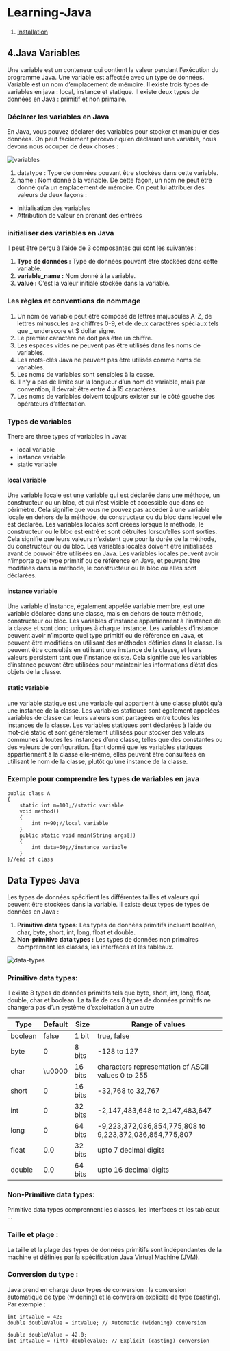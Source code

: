 # Learning-Java   
1. [Installation](Documentation/Instalation.md)
## 4.Java Variables
Une variable est un conteneur qui contient la valeur pendant l’exécution du programme Java. Une variable est affectée avec un type de données.
Variable est un nom d’emplacement de mémoire. Il existe trois types de variables en java : local, instance et statique.
Il existe deux types de données en Java : primitif et non primaire.
### Déclarer les variables en Java
En Java, vous pouvez déclarer des variables pour stocker et manipuler des données.
On peut facilement percevoir qu’en déclarant une variable, nous devons nous occuper de deux choses :

![variables](https://www.guru99.com/images/uploads/2012/07/VriableTypeNameDeclaration.jpg)

1. datatype : Type de données pouvant être stockées dans cette variable. 
1. name : Nom donné à la variable. 
De cette façon, un nom ne peut être donné qu’à un emplacement de mémoire. On peut lui attribuer des valeurs de deux façons : 
* Initialisation des variables
* Attribution de valeur en prenant des entrées
### initialiser des variables en Java 
Il peut être perçu à l’aide de 3 composantes qui sont les suivantes :
1. **Type de données :** Type de données pouvant être stockées dans cette variable.
1. **variable_name :** Nom donné à la variable.
1. **value :** C’est la valeur initiale stockée dans la variable.
### Les règles et conventions de nommage
1. Un nom de variable peut être composé de lettres majuscules A-Z, de lettres minuscules a-z chiffres 0-9, et de deux caractères spéciaux tels que _ underscore et $ dollar signe.
1. Le premier caractère ne doit pas être un chiffre.
1. Les espaces vides ne peuvent pas être utilisés dans les noms de variables.
1. Les mots-clés Java ne peuvent pas être utilisés comme noms de variables.
1. Les noms de variables sont sensibles à la casse.
1. Il n’y a pas de limite sur la longueur d’un nom de variable, mais par convention, il devrait être entre 4 à 15 caractères.
1. Les noms de variables doivent toujours exister sur le côté gauche des opérateurs d’affectation.
### Types de variables
There are three types of variables in Java:
* local variable
* instance variable
* static variable
#### local variable
Une variable locale est une variable qui est déclarée dans une méthode, un constructeur ou un bloc, et qui n’est visible et accessible que dans ce périmètre. Cela signifie que vous ne pouvez pas accéder à une variable locale en dehors de la méthode, du constructeur ou du bloc dans lequel elle est déclarée.
Les variables locales sont créées lorsque la méthode, le constructeur ou le bloc est entré et sont détruites lorsqu’elles sont sorties. Cela signifie que leurs valeurs n’existent que pour la durée de la méthode, du constructeur ou du bloc. Les variables locales doivent être initialisées avant de pouvoir être utilisées en Java.
Les variables locales peuvent avoir n’importe quel type primitif ou de référence en Java, et peuvent être modifiées dans la méthode, le constructeur ou le bloc où elles sont déclarées.
#### instance variable
Une variable d’instance, également appelée variable membre, est une variable déclarée dans une classe, mais en dehors de toute méthode, constructeur ou bloc. Les variables d’instance appartiennent à l’instance de la classe et sont donc uniques à chaque instance.
Les variables d’instance peuvent avoir n’importe quel type primitif ou de référence en Java, et peuvent être modifiées en utilisant des méthodes définies dans la classe. Ils peuvent être consultés en utilisant une instance de la classe, et leurs valeurs persistent tant que l’instance existe. Cela signifie que les variables d’instance peuvent être utilisées pour maintenir les informations d’état des objets de la classe.
#### static variable
une variable statique est une variable qui appartient à une classe plutôt qu’à une instance de la classe. Les variables statiques sont également appelées variables de classe car leurs valeurs sont partagées entre toutes les instances de la classe.
Les variables statiques sont déclarées à l’aide du mot-clé static et sont généralement utilisées pour stocker des valeurs communes à toutes les instances d’une classe, telles que des constantes ou des valeurs de configuration. Étant donné que les variables statiques appartiennent à la classe elle-même, elles peuvent être consultées en utilisant le nom de la classe, plutôt qu’une instance de la classe.
### Exemple pour comprendre les types de variables en java
```
public class A  
{  
    static int m=100;//static variable  
    void method()  
    {    
        int n=90;//local variable    
    }  
    public static void main(String args[])  
    {  
        int data=50;//instance variable    
    }  
}//end of class

```
## Data Types Java
Les types de données spécifient les différentes tailles et valeurs qui peuvent être stockées dans la variable. Il existe deux types de types de données en Java :
1. **Primitive data types:** Les types de données primitifs incluent booléen, char, byte, short, int, long, float et double.
2. **Non-primitive data types :** Les types de données non primaires comprennent les classes, les interfaces et les tableaux.

![data-types](https://www.softwaretestingmaterial.com/wp-content/uploads/2018/03/Data-Types.png)

### Primitive data types:
Il existe 8 types de données primitifs tels que byte, short, int, long, float, double, char et boolean. La taille de ces 8 types de données primitifs ne changera pas d’un système d’exploitation à un autre

|Type|Default|Size|Range of values|     
|----|-----|-------|--------------|      
|boolean|false|1 bit|true, false|
|byte|0|8 bits|-128 to 127|
|char|\u0000|16 bits|characters representation of ASCII values 0 to 255|
|short|0|16 bits|-32,768 to 32,767|
|int|0|32 bits|-2,147,483,648 to 2,147,483,647|
|long|0|64 bits|-9,223,372,036,854,775,808 to 9,223,372,036,854,775,807|
|float|0.0|32 bits|upto 7 decimal digits|
|double|0.0|64 bits|upto 16 decimal digits|

### Non-Primitive data types:
Primitive data types comprennent les classes, les interfaces et les tableaux ...
### Taille et plage :
La taille et la plage des types de données primitifs sont indépendantes de la machine et définies par la spécification Java Virtual Machine (JVM).
### Conversion du type :
Java prend en charge deux types de conversion : la conversion automatique de type (widening) et la conversion explicite de type (casting). Par exemple :
```
int intValue = 42;
double doubleValue = intValue; // Automatic (widening) conversion

double doubleValue = 42.0;
int intValue = (int) doubleValue; // Explicit (casting) conversion

```












